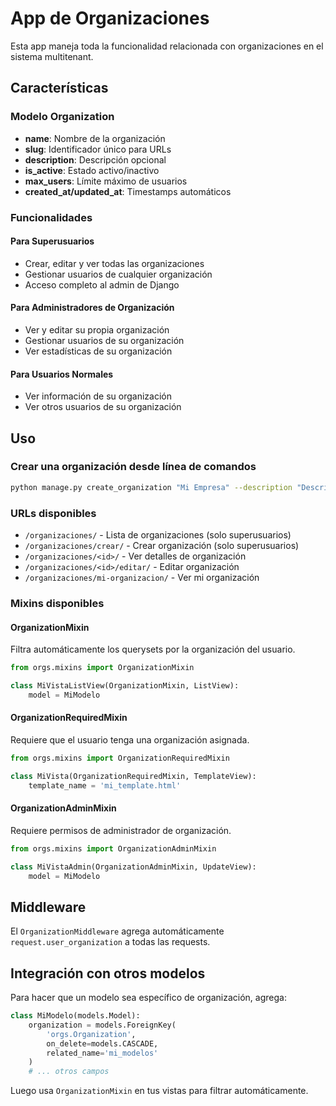 # App de Organizaciones

Esta app maneja toda la funcionalidad relacionada con organizaciones en el sistema multitenant.

## Características

### Modelo Organization
- **name**: Nombre de la organización
- **slug**: Identificador único para URLs
- **description**: Descripción opcional
- **is_active**: Estado activo/inactivo
- **max_users**: Límite máximo de usuarios
- **created_at/updated_at**: Timestamps automáticos

### Funcionalidades

#### Para Superusuarios
- Crear, editar y ver todas las organizaciones
- Gestionar usuarios de cualquier organización
- Acceso completo al admin de Django

#### Para Administradores de Organización
- Ver y editar su propia organización
- Gestionar usuarios de su organización
- Ver estadísticas de su organización

#### Para Usuarios Normales
- Ver información de su organización
- Ver otros usuarios de su organización

## Uso

### Crear una organización desde línea de comandos
```bash
python manage.py create_organization "Mi Empresa" --description "Descripción de mi empresa" --max-users 50
```

### URLs disponibles
- `/organizaciones/` - Lista de organizaciones (solo superusuarios)
- `/organizaciones/crear/` - Crear organización (solo superusuarios)
- `/organizaciones/<id>/` - Ver detalles de organización
- `/organizaciones/<id>/editar/` - Editar organización
- `/organizaciones/mi-organizacion/` - Ver mi organización

### Mixins disponibles

#### OrganizationMixin
Filtra automáticamente los querysets por la organización del usuario.

```python
from orgs.mixins import OrganizationMixin

class MiVistaListView(OrganizationMixin, ListView):
    model = MiModelo
```

#### OrganizationRequiredMixin
Requiere que el usuario tenga una organización asignada.

```python
from orgs.mixins import OrganizationRequiredMixin

class MiVista(OrganizationRequiredMixin, TemplateView):
    template_name = 'mi_template.html'
```

#### OrganizationAdminMixin
Requiere permisos de administrador de organización.

```python
from orgs.mixins import OrganizationAdminMixin

class MiVistaAdmin(OrganizationAdminMixin, UpdateView):
    model = MiModelo
```

## Middleware

El `OrganizationMiddleware` agrega automáticamente `request.user_organization` a todas las requests.

## Integración con otros modelos

Para hacer que un modelo sea específico de organización, agrega:

```python
class MiModelo(models.Model):
    organization = models.ForeignKey(
        'orgs.Organization',
        on_delete=models.CASCADE,
        related_name='mi_modelos'
    )
    # ... otros campos
```

Luego usa `OrganizationMixin` en tus vistas para filtrar automáticamente.